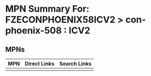 



# MPN Summary For: FZECONPHOENIX58ICV2 > con-phoenix-508 : ICV2

## MPNs
  

|MPN|Direct Links|Search Links|
| :--- | :--- | :--- |
||||
